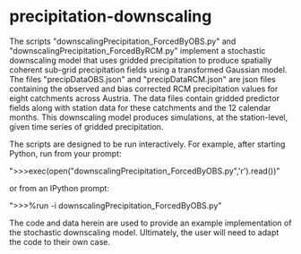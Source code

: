# precipitation-downscaling

The scripts "downscalingPrecipitation_ForcedByOBS.py" and "downscalingPrecipitation_ForcedByRCM.py" implement a stochastic downscaling model that uses gridded precipitation to produce spatially coherent sub-grid precipitation fields using a transformed Gaussian model. The files "precipDataOBS.json" and "precipDataRCM.json" are json files containing the observed and bias corrected RCM precipitation values for eight catchments across Austria. The data files contain gridded predictor fields along with station data for these catchments and the 12 calendar months. This downscaling model produces simulations, at the station-level, given time series of gridded precipitation. 

The scripts are designed to be run interactively. For example, after starting Python, run from your prompt:

">>>exec(open("downscalingPrecipitation_ForcedByOBS.py",'r').read())"

or from an IPython prompt:

">>>%run -i downscalingPrecipitation_ForcedByOBS.py"

The code and data herein are used to provide an example implementation of the stochastic downscaling model. Ultimately, the user will need to adapt the code to their own case. 
